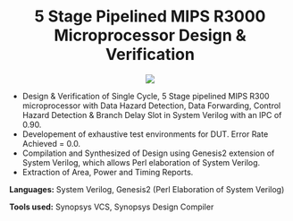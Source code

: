 <h1 align="center">
5 Stage Pipelined MIPS R3000 Microprocessor Design & Verification
</h1>

<p align ="center">
<img src="https://i.stack.imgur.com/1KmO5.png"> 
</p>


* Design & Verification of Single Cycle, 5 Stage pipelined MIPS R300 microprocessor with Data Hazard Detection, Data Forwarding, Control Hazard Detection & Branch Delay Slot in System Verilog with an IPC of 0.90.
* Developement of exhaustive test environments for DUT. Error Rate Achieved = 0.0. 
* Compilation and Synthesized of Design using Genesis2 extension of System Verilog, which allows Perl elaboration of System Verilog. 
* Extraction of Area, Power and Timing Reports.


**Languages:** System Verilog, Genesis2 (Perl Elaboration of System Verilog)

**Tools used:** Synopsys VCS, Synopsys Design Compiler
